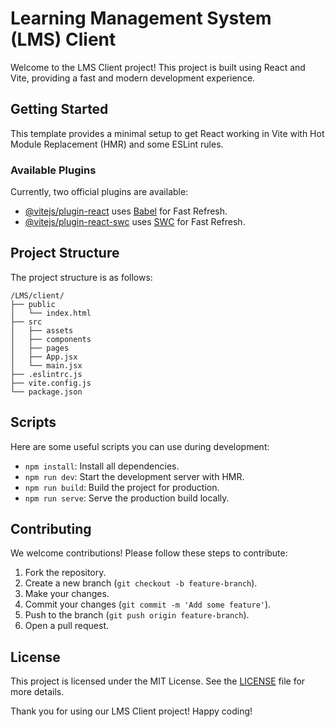 # Learning Management System (LMS) Client

Welcome to the LMS Client project! This project is built using React and Vite, providing a fast and modern development experience.

## Getting Started

This template provides a minimal setup to get React working in Vite with Hot Module Replacement (HMR) and some ESLint rules.

### Available Plugins

Currently, two official plugins are available:

- [@vitejs/plugin-react](https://github.com/vitejs/vite-plugin-react/blob/main/packages/plugin-react/README.md) uses [Babel](https://babeljs.io/) for Fast Refresh.
- [@vitejs/plugin-react-swc](https://github.com/vitejs/vite-plugin-react-swc) uses [SWC](https://swc.rs/) for Fast Refresh.

## Project Structure

The project structure is as follows:

```
/LMS/client/
├── public
│   └── index.html
├── src
│   ├── assets
│   ├── components
│   ├── pages
│   ├── App.jsx
│   └── main.jsx
├── .eslintrc.js
├── vite.config.js
└── package.json
```

## Scripts

Here are some useful scripts you can use during development:

- `npm install`: Install all dependencies.
- `npm run dev`: Start the development server with HMR.
- `npm run build`: Build the project for production.
- `npm run serve`: Serve the production build locally.

## Contributing

We welcome contributions! Please follow these steps to contribute:

1. Fork the repository.
2. Create a new branch (`git checkout -b feature-branch`).
3. Make your changes.
4. Commit your changes (`git commit -m 'Add some feature'`).
5. Push to the branch (`git push origin feature-branch`).
6. Open a pull request.

## License

This project is licensed under the MIT License. See the [LICENSE](LICENSE) file for more details.

Thank you for using our LMS Client project! Happy coding!

